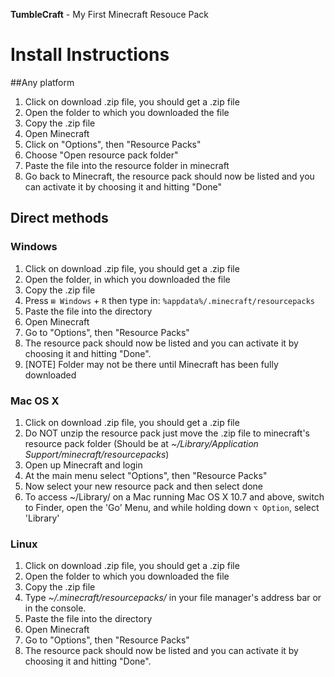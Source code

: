 

**TumbleCraft** - My First Minecraft Resouce Pack

# Install Instructions
##Any platform
1. Click on download .zip file, you should get a .zip file
2. Open the folder to which you downloaded the file
3. Copy the .zip file
4. Open Minecraft
5. Click on "Options", then "Resource Packs"
6. Choose "Open resource pack folder"
7. Paste the file into the resource folder in minecraft
8. Go back to Minecraft, the resource pack should now be listed and you can activate it by choosing it and hitting "Done"

## Direct methods
### Windows
1. Click on download .zip file, you should get a .zip file
2. Open the folder, in which you downloaded the file
3. Copy the .zip file
4. Press `⊞ Windows` + `R` then type in: `%appdata%/.minecraft/resourcepacks`
5. Paste the file into the directory
6. Open Minecraft
7. Go to "Options", then "Resource Packs"
8. The resource pack should now be listed and you can activate it by choosing it and hitting "Done".
9. [NOTE] Folder may not be there until Minecraft has been fully downloaded

### Mac OS X
1. Click on download .zip file, you should get a .zip file
2. Do NOT unzip the resource pack just move the .zip file to minecraft's resource pack folder (Should be at *~/Library/Application Support/minecraft/resourcepacks*)
3. Open up Minecraft and login
4. At the main menu select "Options", then "Resource Packs"
5. Now select your new resource pack and then select done
6. To access ~/Library/ on a Mac running Mac OS X 10.7 and above, switch to Finder, open the 'Go' Menu, and while holding down `⌥ Option`, select 'Library'

### Linux
1. Click on download .zip file, you should get a .zip file
2. Open the folder to which you downloaded the file
3. Copy the .zip file
4. Type *~/.minecraft/resourcepacks/* in your file manager's address bar or in the console.
5. Paste the file into the directory
6. Open Minecraft
7. Go to "Options", then "Resource Packs"
8. The resource pack should now be listed and you can activate it by choosing it and hitting "Done".
